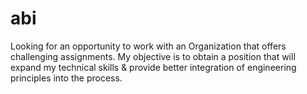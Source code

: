 # abi
Looking for an opportunity to work with an Organization that offers challenging assignments.  My objective is to obtain a position that will expand my technical skills &amp; provide better integration of engineering principles into the process.
